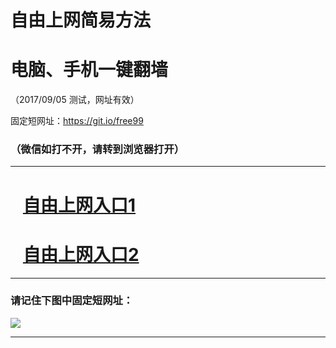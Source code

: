 ﻿# 自由上网简易方法

# 电脑、手机一键翻墙

（2017/09/05 测试，网址有效）

固定短网址：https://git.io/free99

### （微信如打不开，请转到浏览器打开）


***





# &nbsp;&nbsp; <a href="http://ft215756917.fwq-tz1001.xyz/fwqtz01.html?t=090500130588 " target="_blank">自由上网入口1</a>
# &nbsp;&nbsp; <a href="http://ft332721522.fwq-tz1002.xyz/fwqtz02.html?t=09050016375 " target="_blank">自由上网入口2</a>
***

### 请记住下图中固定短网址：

<img src="https://s3-us-west-2.amazonaws.com/fwq-1001/yjfq-20170905okok.png" /> 


***

